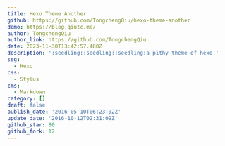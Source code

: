 ```yaml
---
title: Hexo Theme Another
github: https://github.com/TongchengQiu/hexo-theme-another
demo: https://blog.qiutc.me/
author: TongchengQiu
author_link: https://github.com/TongchengQiu
date: 2023-11-30T13:42:57.480Z
description: ':seedling::seedling::seedling:a pithy theme of hexo.'
ssg:
  - Hexo
css:
  - Stylus
cms:
  - Markdown
category: []
draft: false
publish_date: '2016-05-10T06:23:02Z'
update_date: '2016-10-12T02:31:09Z'
github_star: 80
github_fork: 12
---
```

